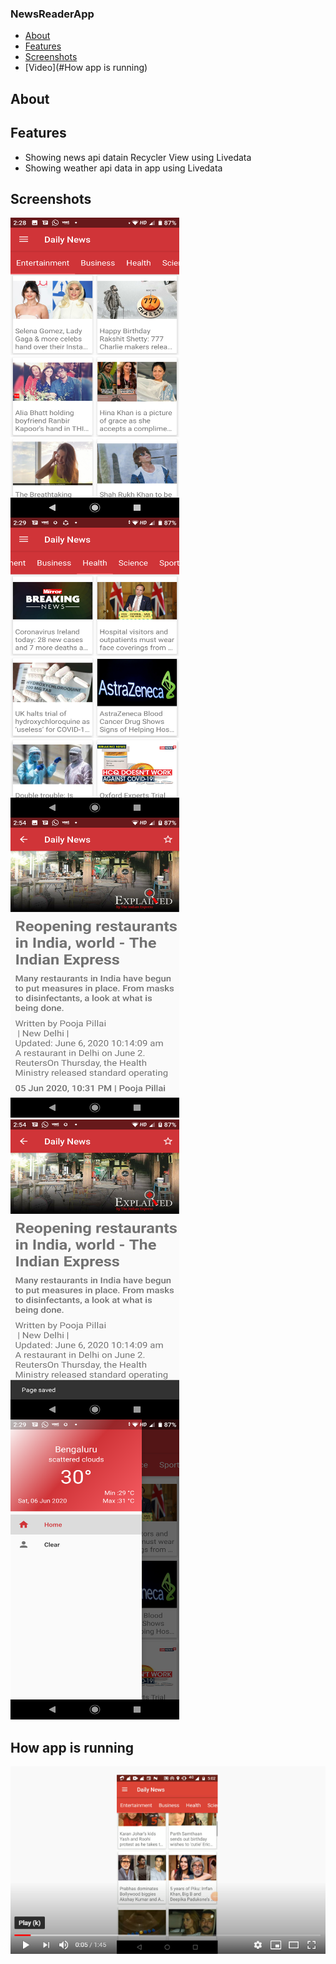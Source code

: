 ### NewsReaderApp

* [About](#about)
* [Features](#features)
* [Screenshots](#screenshots)
* [Video](#How app is running)

## About

## Features

* Showing news api datain Recycler View using Livedata
* Showing weather api data in app using Livedata

## Screenshots

<img align="left" height = "480" width ="270" src="https://raw.githubusercontent.com/SapnaPanjabi/NewsReaderApp/master/screenshots/image1.png">
<img align="left" height = "480" width ="270" src="https://raw.githubusercontent.com/SapnaPanjabi/NewsReaderApp/master/screenshots/image2.png">
<img height = "480" width ="270" src="https://raw.githubusercontent.com/SapnaPanjabi/NewsReaderApp/master/screenshots/image3.png">
<img align="left" height = "480" width ="270" src="https://raw.githubusercontent.com/SapnaPanjabi/NewsReaderApp/master/screenshots/image4.png">
<img height = "480" width ="270" src="https://raw.githubusercontent.com/SapnaPanjabi/NewsReaderApp/master/screenshots/image5.png">

## How app is running

[![Watch the video](https://raw.githubusercontent.com/SapnaPanjabi/NewsReaderApp/master/screenshots/YoutubeLink.png)](https://youtu.be/ANWTPa1xKE8)
